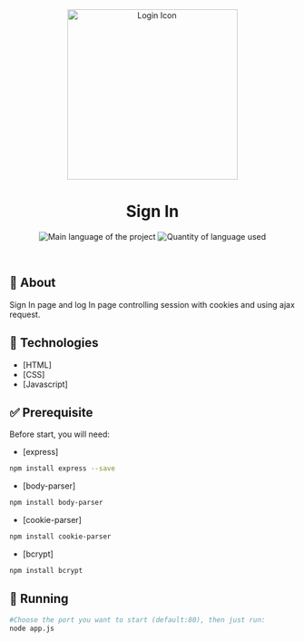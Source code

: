 <div align="center" id="top"> 
  <img align="center" width="300px" src="https://img-premium.flaticon.com/png/512/3040/premium/3040770.png?token=exp=1627902534~hmac=83f9b96e4c29c5fa127f1eee41c46ff3" alt="Login Icon" />
</div>

<h1 align="center">Sign In</h1>

<p align="center">
  <img alt="Main language of the project" src="https://img.shields.io/github/languages/top/Hir4/Signin?color=56BEB8">

  <img alt="Quantity of language used" src="https://img.shields.io/github/languages/count/Hir4/Signin?color=56BEB8">
</p>

<br>

## :dart: About ##

Sign In page and log In page controlling session with cookies and using ajax request.

## :rocket: Technologies ##

- [HTML]
- [CSS]
- [Javascript]

## :white_check_mark: Prerequisite ##

Before start, you will need:
- [express]
```bash
npm install express --save
```
- [body-parser]
```bash
npm install body-parser
```
- [cookie-parser]
```bash
npm install cookie-parser
```
- [bcrypt]
```bash
npm install bcrypt 
```

## :checkered_flag: Running

```bash
#Choose the port you want to start (default:80), then just run:
node app.js
```
